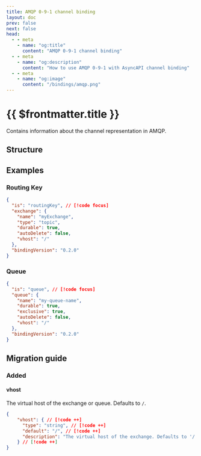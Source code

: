 ```yaml
---
title: AMQP 0-9-1 channel binding
layout: doc
prev: false
next: false
head:
  - - meta
    - name: "og:title"
      content: "AMQP 0-9-1 channel binding"
  - - meta
    - name: "og:description"
      content: "How to use AMQP 0-9-1 with AsyncAPI channel binding"
  - - meta
    - name: "og:image"
      content: "/bindings/amqp.png"
---
```


# {{ $frontmatter.title }}

Contains information about the channel representation in AMQP.

## Structure

<Json url="https://raw.githubusercontent.com/asyncapi/spec-json-schemas/master/bindings/amqp/0.2.0/channel.json" />

## Examples

### Routing Key

```json
{
  "is": "routingKey", // [!code focus]
  "exchange": {
    "name": "myExchange",
    "type": "topic",
    "durable": true,
    "autoDelete": false,
    "vhost": "/"
  },
  "bindingVersion": "0.2.0"
}
```

### Queue

```json
{
  "is": "queue", // [!code focus]
  "queue": {
    "name": "my-queue-name",
    "durable": true,
    "exclusive": true,
    "autoDelete": false,
    "vhost": "/"
  },
  "bindingVersion": "0.2.0"
}
```

## Migration guide

### Added

#### vhost

The virtual host of the exchange or queue. Defaults to `/`.

```json
{
    "vhost": { // [!code ++]
      "type": "string", // [!code ++]
      "default": "/", // [!code ++]
      "description": "The virtual host of the exchange. Defaults to '/'." // [!code ++]
    } // [!code ++]
}
```
